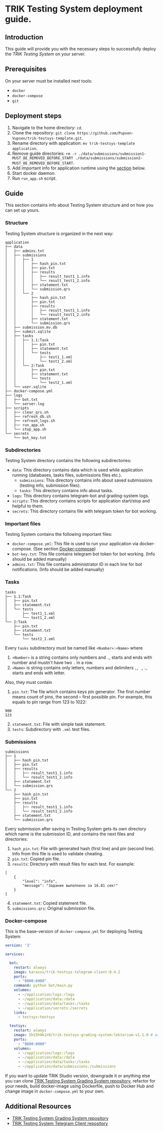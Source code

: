 # TRIK Testing System deployment guide.

## Introduction

This guide will provide you with the necessary steps to successfully deploy the _TRIK Testing System_ on your server.

## Prerequisites

On your server must be installed next tools:

- `docker`
- `docker-compose`
- `git`

## Deployment steps

1. Navigate to the home directory: `cd`.
2. Clone the repository: `git clone https://github.com/Pupsen-Vupsen/trik-testsys-template.git`.
3. Rename directory with application: `mv trik-testsys-template application`.
4. Remove guide directories: `rm -r ./data/submissions/submission1-MUST_BE_REMOVED_BEFORE_START ./data/submissions/submission2-MUST_BE_REMOVED_BEFORE_START`.
5. Add important info for application runtime using the [section](#guide) below.
6. Start docker daemon.
7. Run `run_app.sh` script.

## Guide

This section contains info about Testing System structure and on how you can set up yours.

### Structure

Testing System structure is organized in the next way:

```
application
├── data
│   ├── admins.txt
│   ├── submissions
│   │   ├── 1
│   │   │   ├── hash_pin.txt
│   │   │   ├── pin.txt
│   │   │   ├── results
│   │   │   │   ├── result_test1_1.info
│   │   │   │   └── result_test1_2.info
│   │   │   ├── statement.txt
│   │   │   └── submission.qrs
│   │   └── 2
│   │       ├── hash_pin.txt
│   │       ├── pin.txt
│   │       ├── results
│   │       │   ├── result_test1_1.info
│   │       │   └── result_test1_2.info
│   │       ├── statement.txt
│   │       └── submission.qrs
│   ├── submission.mv.db
│   ├── submit.sqlite
│   ├── tasks
│   │   ├── 1.1:Task
│   │   │   ├── pin.txt
│   │   │   ├── statement.txt
│   │   │   └── tests
│   │   │       ├── test1_1.xml
│   │   │       └── test1_2.xml
│   │   └── 2:Task
│   │       ├── pin.txt
│   │       ├── statement.txt
│   │       └── tests
│   │           └── test2_1.xml
│   └── user.sqlite
├── docker-compose.yml
├── logs
│   ├── bot.txt
│   └── server.log
├── scripts
│   ├── clear_qrs.sh
│   ├── refresh_db.sh
│   ├── refresh_logs.sh
│   ├── run_app.sh
│   └── stop_app.sh
└── secrets
    └── bot_key.txt
```

### Subdirectories

Testing System directory contains the following subdirectories:
- `data`: This directory contains data which is used while application running (databases, tasks files, submissions files etc.).
  - `submissions`: This directory contains info about saved submissions (testing info, submission files).
  - `tasks`: This directory contains info about tasks.
- `logs`: This directory contains telegram-bot and grading-system logs.
- `scripts`: This directory contains scripts for application start/stop and helpful to them.
- `secrets`: This directory contains file with telegram token for bot working.

### Important files

Testing System contains the following important files:
- `docker-compose.yml`: This file is used to run your application via docker-compose. (See section [Docker-compose](#docker-compose))
- `bot-key.txt`: This file contains telegram bot token for bot working. (Info should be added manually)
- `admins.txt`: This file contains administrator ID in each line for bot notifications. (Info should be added manually)

### Tasks 

```
tasks
├── 1.1:Task
│   ├── pin.txt
│   ├── statement.txt
│   └── tests
│       ├── test1_1.xml
│       └── test1_2.xml
└── 2:Task
    ├── pin.txt
    ├── statement.txt
    └── tests
        └── test2_1.xml
```

Every `tasks` subdirectory must be named like `<Number>:<Name>` where
1. `<Number>` is a string contains only numbers and `.`, starts and ends with number and mustn't have two `.` in a row.
2. `<Name>` is string contains only letters, numbers and delimiters `,`, ` `, `.`, starts and ends with letter.

Also, they must contain 
1. `pin.txt`: The file which contains keys pin generator. The first number means count of pins, the second – first possible pin. 
For example, this equals to pin range from 123 to 1022: 
```
900
123
```
2. `statement.txt`: File with simple task statement.
3. `tests`: Subdirectory with `.xml` test files.

### Submissions
```
submissions
├── 1
│   ├── hash_pin.txt
│   ├── pin.txt
│   ├── results
│   │   ├── result_test1_1.info
│   │   └── result_test1_2.info
│   ├── statement.txt
│   └── submission.qrs
└── 2
    ├── hash_pin.txt
    ├── pin.txt
    ├── results
    │   ├── result_test1_1.info
    │   └── result_test1_2.info
    ├── statement.txt
    └── submission.qrs
```

Every submission after saving in Testing System gets its own directory which name is the submission ID, and contains
the next files and directories:
1. `hash_pin.txt`: File with generated hash (first line) and pin (second line). Info from this file is used to validate cheating.
2. `pin.txt`: Copied pin file.
3. `results`: Directory with result files for each test. For example:
```
[
    {
        "level": "info",
        "message": "Задание выполнено за 16.81 сек!"
    }
]
```
4. `statement.txt`: Copied statement file.
5. `submissions.qrs`: Original submission file.

### Docker-compose

This is the base-version of `docker-compose.yml` for deploying Testing System:

```yaml
version: '3'

services:

  bot:
    restart: always
    image: karasss/trik-testsys-telegram-client:0.4.2
    ports:
      - "6000:6000"
    command: python bot/main.py
    volumes:
      - ~/application/logs:/logs
      - ~/application/data:/data
      - ~/application/data/tasks:/tasks
      - ~/application/secrets:/secrets
    links:
      - testsys:testsys

  testsys:
    restart: always
    image: 5h15h4k1n9/trik-testsys-grading-system:lektorium-v1.1.0 # or your custom grading-system version
    ports:
      - "8080:8080"
    volumes:
      - ~/application/logs:/logs
      - ~/application/data:/data
      - ~/application/data/tasks:/tasks
      - ~/application/data/submissions:/submissions
```

If you want to update TRIK Studio version, downgrade it or anything else you 
can clone [TRIK Testing System Grading System repository](https://github.com/Pupsen-Vupsen/trik-testsys-grading-system/tree/lektorium-v1),
refactor for your needs, build docker-image using Dockerfile, push to Docker Hub and change image in `docker-compose.yml` to your own.


## Additional Resources

- [TRIK Testing System Grading System repository](https://github.com/Pupsen-Vupsen/trik-testsys-grading-system/tree/lektorium-v1)
- [TRIK Testing System Telegram Client repository](https://github.com/Pupsen-Vupsen/trik-testsys-telegram-client)
